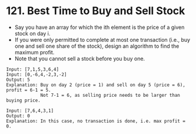 # 121. Best Time to Buy and Sell Stock
* Say you have an array for which the ith element is the price of a given stock on day i.
* If you were only permitted to complete at most one transaction (i.e., buy one and sell one share of the stock), design an algorithm to find the maximum profit.
* Note that you cannot sell a stock before you buy one.
```text
Input: [7,1,5,3,6,4]
Input: [0,-6,4,-2,3,-2]
Output: 5
Explanation: Buy on day 2 (price = 1) and sell on day 5 (price = 6), profit = 6-1 = 5.
             Not 7-1 = 6, as selling price needs to be larger than buying price.

Input: [7,6,4,3,1]
Output: 0
Explanation: In this case, no transaction is done, i.e. max profit = 0.
```
